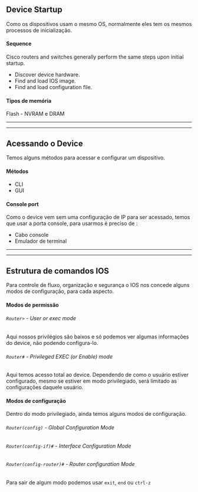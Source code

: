 ## Device Startup
Como os dispositivos usam o mesmo OS, normalmente eles tem os mesmos processos de inicialização.
#### Sequence
Cisco routers and switches generally perform the same steps upon initial startup.

- Discover device hardware.
- Find and load IOS image.
- Find and load configuration file.
#### Tipos de memória
Flash - NVRAM e DRAM

---
---
## Acessando o Device
Temos alguns métodos para acessar e configurar um dispositivo.
#### Métodos
- CLI
- GUI
#### Console port
Como o device vem sem uma configuração de IP para ser acessado, temos que usar a porta console, para usarmos é preciso de  :
- Cabo console
- Emulador de terminal

---
---
## Estrutura de comandos IOS
Para controle de fluxo, organização e segurança o IOS nos concede alguns modos de configuração, para cada aspecto.

#### Modos de permissão
###### `Router>` - User or exec mode
Aqui nossos privilégios são baixos e só podemos ver algumas informações do device, não podendo configura-lo.
###### `Router#` - Privileged EXEC (or Enable) mode
Aqui temos acesso total ao device. Dependendo de como o usuário estiver configurado, mesmo se estiver em modo privilegiado, será limitado as configurações daquele usuário.

#### Modos de configuração
Dentro do modo privilegiado, ainda temos alguns modos de configuração.
###### `Router(config)` - Global Configuration Mode
###### `Router(config-if)#` - Interface Configuration Mode
###### `Router(config-router)#` - Router configuration Mode

Para sair de algum modo podemos usar `exit`, `end` ou `ctrl-z`

































